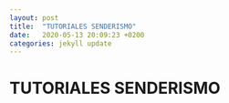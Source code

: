 ```yaml
---
layout: post
title:  "TUTORIALES SENDERISMO"
date:   2020-05-13 20:09:23 +0200
categories: jekyll update
---
```


# TUTORIALES SENDERISMO
